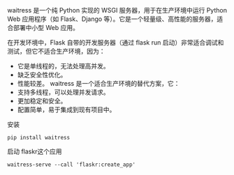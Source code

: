 waitress 是一个纯 Python 实现的 WSGI 服务器，用于在生产环境中运行 Python Web 应用程序（如 Flask、Django 等）。它是一个轻量级、高性能的服务器，适合部署中小型 Web 应用。

在开发环境中，Flask 自带的开发服务器（通过 flask run 启动）非常适合调试和测试，但它不适合生产环境，因为：
- 它是单线程的，无法处理高并发。
- 缺乏安全性优化。
- 性能较差。
waitress 是一个适合生产环境的替代方案，它：
- 支持多线程，可以处理并发请求。
- 更加稳定和安全。
- 配置简单，易于集成到现有项目中。
  

安装
```
pip install waitress
```

启动 flaskr这个应用
```
waitress-serve --call 'flaskr:create_app'
```